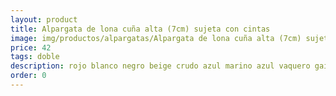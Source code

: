 ```yaml
---
layout: product
title: Alpargata de lona cuña alta (7cm) sujeta con cintas 
image: img/productos/alpargatas/Alpargata de lona cuña alta (7cm) sujeta con cintas =42=doble =rojo blanco negro beige crudo azul marino azul vaquero gaimo.webp
price: 42
tags: doble 
description: rojo blanco negro beige crudo azul marino azul vaquero gaimo
order: 0
---
```

